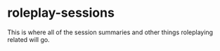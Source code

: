 # roleplay-sessions
This is where all of the session summaries and other things roleplaying related will go.
